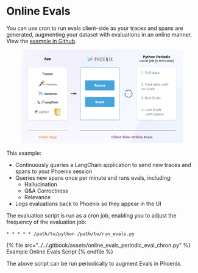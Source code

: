 # Online Evals

You can use cron to run evals client-side as your traces and spans are generated, augmenting your dataset with evaluations in an online manner. View the [example in Github](https://github.com/Arize-ai/phoenix/tree/main/examples/cron-evals).

<figure><img src="../../.gitbook/assets/oneline Evals.png" alt=""><figcaption></figcaption></figure>

This example:

* Continuously queries a LangChain application to send new traces and spans to your Phoenix session
* Queries new spans once per minute and runs evals, including:
  * Hallucination
  * Q\&A Correctness
  * Relevance
* Logs evaluations back to Phoenix so they appear in the UI

The evaluation script is run as a cron job, enabling you to adjust the frequency of the evaluation job:

```
* * * * * /path/to/python /path/to/run_evals.py
```

{% file src="../../.gitbook/assets/online_evals_periodic_eval_chron.py" %}
Example Online Evals Script
{% endfile %}

The above script can be run periodically to augment Evals in Phoenix.

